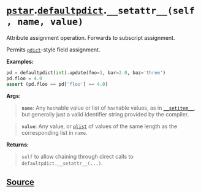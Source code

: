 # [`pstar`](./pstar.md).[`defaultpdict`](./pstar_defaultpdict.md).`__setattr__(self, name, value)`

Attribute assignment operation. Forwards to subscript assignment.

Permits [`pdict`](./pstar_pdict.md)-style field assignment.

**Examples:**
```python
pd = defaultpdict(int).update(foo=1, bar=2.0, baz='three')
pd.floo = 4.0
assert (pd.floo == pd['floo'] == 4.0)
```

**Args:**

>    **`name`**: Any `hash`able value or list of `hash`able values, as in [`__setitem__`](./pstar_defaultpdict___setitem__.md),
>          but generally just a valid identifier string provided by the compiler.

>    **`value`**: Any value, or [`plist`](./pstar_plist.md) of values of the same length as the corresponding list in
>           `name`.

**Returns:**

>    `self` to allow chaining through direct calls to `defaultpdict.__setattr__(...)`.



## [Source](../pstar/pstar.py#L609-L632)